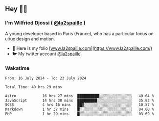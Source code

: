 ## Hey 👋🏾
### I'm Wilfried Djossi ( <a href="https://twitter.com/la2spaille/" target="_blank">@la2spaille</a> )
A young developer based in Paris (France), who has a particular focus on ui/ux design and motion.

- 🎨 Here is my folio [www.la2spaille.com](https://www.la2spaille.com/)
- 🐦 My twitter account [@la2spaille](https://twitter.com/la2spaille/)

### Wakatime
<!--START_SECTION:waka-->

```txt
From: 16 July 2024 - To: 23 July 2024

Total Time: 40 hrs 29 mins

Astro            16 hrs 27 mins  ██████████░░░░░░░░░░░░░░░   40.64 %
JavaScript       14 hrs 30 mins  █████████░░░░░░░░░░░░░░░░   35.83 %
SCSS             4 hrs 16 mins   ██▓░░░░░░░░░░░░░░░░░░░░░░   10.57 %
Markdown         1 hr 37 mins    █░░░░░░░░░░░░░░░░░░░░░░░░   04.00 %
PHP              1 hr 29 mins    █░░░░░░░░░░░░░░░░░░░░░░░░   03.69 %
```

<!--END_SECTION:waka-->
<!--
**la2spaille/la2spaille** is a ✨ _special_ ✨ repository because its `README.md` (this file) appears on your GitHub profile.

Here are some ideas to get you started:

- 🔭 I’m currently working on ...
- 🌱 I’m currently learning ...
- 👯 I’m looking to collaborate on ...
- 🤔 I’m looking for help with ...
- 💬 Ask me about ...
- 📫 How to reach me: ...
- 😄 Pronouns: ...
- ⚡ Fun fact: ...
-->
